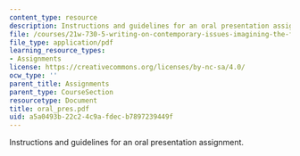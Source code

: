 ```yaml
---
content_type: resource
description: Instructions and guidelines for an oral presentation assignment.
file: /courses/21w-730-5-writing-on-contemporary-issues-imagining-the-future-fall-2007/a5a0493b22c24c9afdecb7897239449f_oral_pres.pdf
file_type: application/pdf
learning_resource_types:
- Assignments
license: https://creativecommons.org/licenses/by-nc-sa/4.0/
ocw_type: ''
parent_title: Assignments
parent_type: CourseSection
resourcetype: Document
title: oral_pres.pdf
uid: a5a0493b-22c2-4c9a-fdec-b7897239449f
---
```

Instructions and guidelines for an oral presentation assignment.
